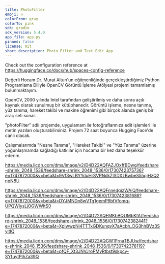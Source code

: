 ```yaml
---
title: PhotoFilter
emoji: 🔥
colorFrom: gray
colorTo: pink
sdk: gradio
sdk_version: 5.4.0
app_file: app.py
pinned: false
license: mit
short_description: Photo Filter and Text Edit App
---
```


Check out the configuration reference at https://huggingface.co/docs/hub/spaces-config-reference

Değerli Hocam Dr. Murat Altun'un eğitmenliğinde gerçekleştirdiğimiz Python Programlama Diliyle OpenCV Görüntü İşleme Atölyesi projemi tamamlamış bulunmaktayım.

OpenCV, 2000 yılında Intel tarafından geliştirilmiş ve daha sonra açık kaynak olarak sunulmuş bir kütüphanedir. Görüntü işleme, nesne tanıma, yüz tanıma, hareket takibi ve makine öğrenimi gibi birçok alanda geniş bir araç seti sunar.

"photoFilter" adlı projemde, uygulamam ile fotoğraflarınıza edit işlemleri ile metin yazıları oluşturabilirsiniz. Projem 72 saat boyunca Hugging Face'de canlı olacak.

Çalışmalarımda "Nesne Tanıma", "Hareket Takibi" ve "Yüz Tanıma" üzerine yoğunlaşmamda sağladığı katkılar için hocama bir kez daha teşekkür ederim.

https://media.licdn.com/dms/image/v2/D4D22AQFAZJOxffBDwg/feedshare-shrink_2048_1536/feedshare-shrink_2048_1536/0/1730742375736?e=1747872000&v=beta&t=9Vf3wLBYYduHrSVPNdkZISDXzBwbeS5hqjHzQ2npN8U

https://media.licdn.com/dms/image/v2/D4D22AQFnnedgjzWAiQ/feedshare-shrink_2048_1536/feedshare-shrink_2048_1536/0/1730742381686?e=1747872000&v=beta&t=DYJMNDn8wVTg1gemP9bfVfomq-UPQWIysLjOGWWltS0

https://media.licdn.com/dms/image/v2/D4D22AQEMKbBQUMbKfA/feedshare-shrink_2048_1536/feedshare-shrink_2048_1536/0/1730742382441?e=1747872000&v=beta&t=XpIwwpNi4TTTxGDKunqvX7aAcbh_DG3hhBVz3SyitIQ

https://media.licdn.com/dms/image/v2/D4D22AQGW1PrnaTBJUw/feedshare-shrink_2048_1536/feedshare-shrink_2048_1536/0/1730742378119?e=1747872000&v=beta&t=pfQF_Xt3JNVJroPMyRtbst9skpcy-SYfuytPihZa39Q
